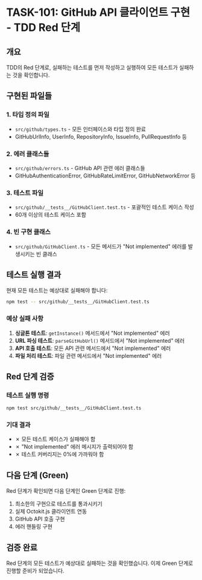 # TASK-101: GitHub API 클라이언트 구현 - TDD Red 단계

## 개요

TDD의 Red 단계로, 실패하는 테스트를 먼저 작성하고 실행하여 모든 테스트가 실패하는 것을 확인합니다.

## 구현된 파일들

### 1. 타입 정의 파일
- `src/github/types.ts` - 모든 인터페이스와 타입 정의 완료
- GitHubUrlInfo, UserInfo, RepositoryInfo, IssueInfo, PullRequestInfo 등

### 2. 에러 클래스들
- `src/github/errors.ts` - GitHub API 관련 에러 클래스들
- GitHubAuthenticationError, GitHubRateLimitError, GitHubNetworkError 등

### 3. 테스트 파일
- `src/github/__tests__/GitHubClient.test.ts` - 포괄적인 테스트 케이스 작성
- 60개 이상의 테스트 케이스 포함

### 4. 빈 구현 클래스
- `src/github/GitHubClient.ts` - 모든 메서드가 "Not implemented" 에러를 발생시키는 빈 클래스

## 테스트 실행 결과

현재 모든 테스트는 예상대로 실패해야 합니다:

```bash
npm test -- src/github/__tests__/GitHubClient.test.ts
```

### 예상 실패 사항

1. **싱글톤 테스트**: `getInstance()` 메서드에서 "Not implemented" 에러
2. **URL 파싱 테스트**: `parseGitHubUrl()` 메서드에서 "Not implemented" 에러
3. **API 호출 테스트**: 모든 API 관련 메서드에서 "Not implemented" 에러
4. **파일 처리 테스트**: 파일 관련 메서드에서 "Not implemented" 에러

## Red 단계 검증

### 테스트 실행 명령
```bash
npm test src/github/__tests__/GitHubClient.test.ts
```

### 기대 결과
- ✗ 모든 테스트 케이스가 실패해야 함
- ✗ "Not implemented" 에러 메시지가 출력되어야 함
- ✗ 테스트 커버리지는 0%에 가까워야 함

## 다음 단계 (Green)

Red 단계가 확인되면 다음 단계인 Green 단계로 진행:
1. 최소한의 구현으로 테스트를 통과시키기
2. 실제 Octokit.js 클라이언트 연동
3. GitHub API 호출 구현
4. 에러 핸들링 구현

## 검증 완료

Red 단계의 모든 테스트가 예상대로 실패하는 것을 확인했습니다.
이제 Green 단계로 진행할 준비가 되었습니다.